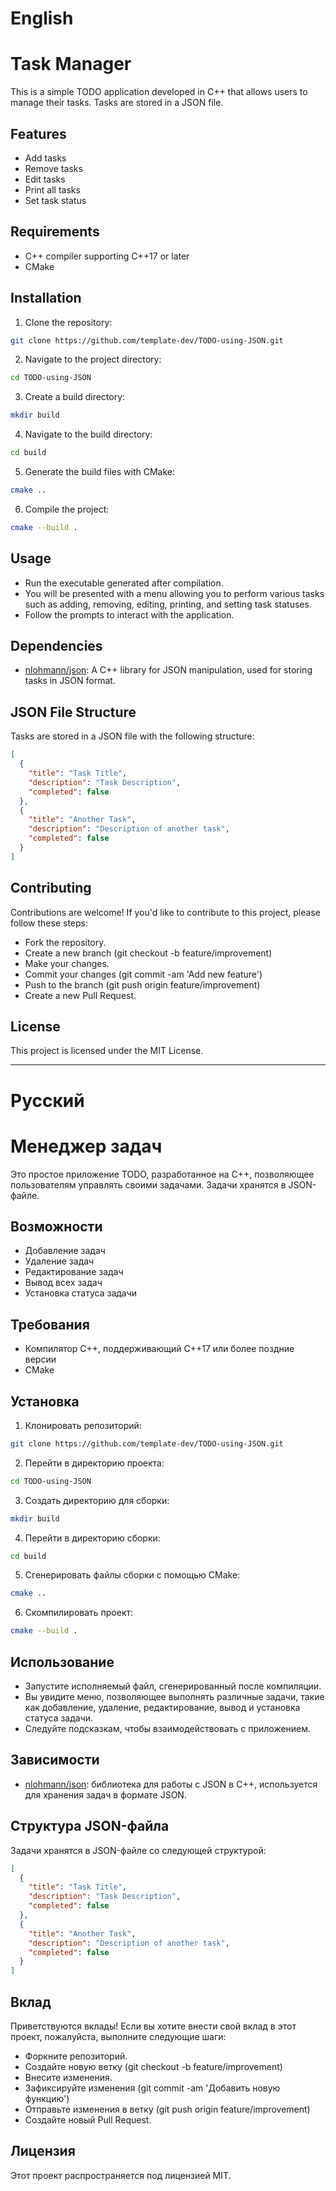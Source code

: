# English

# Task Manager

This is a simple TODO application developed in C++ that allows users to manage their tasks. Tasks are stored in a JSON file.

## Features

- Add tasks
- Remove tasks
- Edit tasks
- Print all tasks
- Set task status

## Requirements

- C++ compiler supporting C++17 or later
- CMake

## Installation

1. Clone the repository:
  ```sh
  git clone https://github.com/template-dev/TODO-using-JSON.git
  ```

2. Navigate to the project directory:
  ```sh
  cd TODO-using-JSON
  ```

3. Create a build directory:
  ```sh
  mkdir build
  ```

4. Navigate to the build directory:
  ```sh
  cd build
  ```

5. Generate the build files with CMake:
  ```sh
  cmake ..
  ```

6. Compile the project:
  ```sh
  cmake --build .
  ```

## Usage

- Run the executable generated after compilation.
- You will be presented with a menu allowing you to perform various tasks such as adding, removing, editing, printing, and setting task statuses.
- Follow the prompts to interact with the application.

## Dependencies

- [nlohmann/json](https://github.com/nlohmann/json): A C++ library for JSON manipulation, used for storing tasks in JSON format.

## JSON File Structure

Tasks are stored in a JSON file with the following structure:

  ```json
  [
    {
      "title": "Task Title",
      "description": "Task Description",
      "completed": false
    },
    {
      "title": "Another Task",
      "description": "Description of another task",
      "completed": false
    }
  ]
  ```

## Contributing

Contributions are welcome! If you'd like to contribute to this project, please follow these steps:

- Fork the repository.
- Create a new branch (git checkout -b feature/improvement)
- Make your changes.
- Commit your changes (git commit -am 'Add new feature')
- Push to the branch (git push origin feature/improvement)
- Create a new Pull Request.

## License

This project is licensed under the MIT License.

---

# Русский

# Менеджер задач

Это простое приложение TODO, разработанное на C++, позволяющее пользователям управлять своими задачами. Задачи хранятся в JSON-файле.

## Возможности

- Добавление задач
- Удаление задач
- Редактирование задач
- Вывод всех задач
- Установка статуса задачи

## Требования

- Компилятор C++, поддерживающий C++17 или более поздние версии
- CMake

## Установка

1. Клонировать репозиторий:
  ```sh
  git clone https://github.com/template-dev/TODO-using-JSON.git
  ```

2. Перейти в директорию проекта:
  ```sh
  cd TODO-using-JSON
  ```

3. Создать директорию для сборки:
  ```sh
  mkdir build
  ```

4. Перейти в директорию сборки:
  ```sh
  cd build
  ```

5. Сгенерировать файлы сборки с помощью CMake:
  ```sh
  cmake ..
  ```

6. Скомпилировать проект:
  ```sh
  cmake --build .
  ```

## Использование
- Запустите исполняемый файл, сгенерированный после компиляции.
- Вы увидите меню, позволяющее выполнять различные задачи, такие как добавление, удаление, редактирование, вывод и установка статуса задачи.
- Следуйте подсказкам, чтобы взаимодействовать с приложением.

## Зависимости

- [nlohmann/json](https://github.com/nlohmann/json): библиотека для работы с JSON в C++, используется для хранения задач в формате JSON.

## Структура JSON-файла

Задачи хранятся в JSON-файле со следующей структурой:

  ```json
  [
    {
      "title": "Task Title",
      "description": "Task Description",
      "completed": false
    },
    {
      "title": "Another Task",
      "description": "Description of another task",
      "completed": false
    }
  ]
  ```

## Вклад

Приветствуются вклады! Если вы хотите внести свой вклад в этот проект, пожалуйста, выполните следующие шаги:

- Форкните репозиторий.
- Создайте новую ветку (git checkout -b feature/improvement)
- Внесите изменения.
- Зафиксируйте изменения (git commit -am 'Добавить новую функцию')
- Отправьте изменения в ветку (git push origin feature/improvement)
- Создайте новый Pull Request.

## Лицензия

Этот проект распространяется под лицензией MIT.
